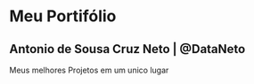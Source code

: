 # Meu Portifólio
## Antonio de Sousa Cruz Neto | @DataNeto

Meus melhores Projetos em um unico lugar 
